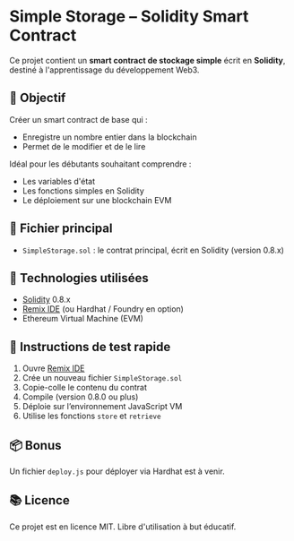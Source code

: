 # Simple Storage – Solidity Smart Contract

Ce projet contient un **smart contract de stockage simple** écrit en **Solidity**, destiné à l'apprentissage du développement Web3.

## 🧠 Objectif

Créer un smart contract de base qui :
- Enregistre un nombre entier dans la blockchain
- Permet de le modifier et de le lire

Idéal pour les débutants souhaitant comprendre :
- Les variables d'état
- Les fonctions simples en Solidity
- Le déploiement sur une blockchain EVM

## 📄 Fichier principal

- `SimpleStorage.sol` : le contrat principal, écrit en Solidity (version 0.8.x)

## 🔧 Technologies utilisées

- [Solidity](https://soliditylang.org/) 0.8.x
- [Remix IDE](https://remix.ethereum.org/) (ou Hardhat / Foundry en option)
- Ethereum Virtual Machine (EVM)

## 🚀 Instructions de test rapide

1. Ouvre [Remix IDE](https://remix.ethereum.org/)
2. Crée un nouveau fichier `SimpleStorage.sol`
3. Copie-colle le contenu du contrat
4. Compile (version 0.8.0 ou plus)
5. Déploie sur l’environnement JavaScript VM
6. Utilise les fonctions `store` et `retrieve`

## 📦 Bonus

Un fichier `deploy.js` pour déployer via Hardhat est à venir.

## 📚 Licence

Ce projet est en licence MIT. Libre d'utilisation à but éducatif.
